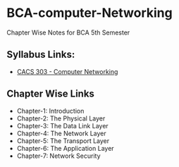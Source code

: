 # BCA-computer-Networking
Chapter Wise Notes for BCA 5th Semester

## Syllabus Links:
- [CACS 303 - Computer Networking](https://www.itcollegenepal.com/wp-content/uploads/2021/03/CACS-303-Computer-Networking-BCA-5th-Sem.pdf)

## Chapter Wise Links
- Chapter-1: Introduction
- Chapter-2: The Physical Layer
- Chapter-3: The Data Link Layer
- Chapter-4: The Network Layer
- Chapter-5: The Transport Layer
- Chapter-6: The Application Layer
- Chapter-7: Network Security
